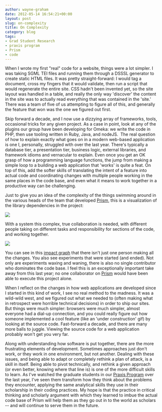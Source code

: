 ```yaml
---
author: wayne-graham
date: 2012-05-14 16:54:21+00:00
layout: post
slug: on-complexity
title: On Complexity
category: blog
tags:
- Grad Student Research
- praxis program
- Prism
- code
---
```


When I wrote my first "real" code for a website, things were a lot simpler. I was taking SGML TEI files and running them through a DSSSL generator to create static HTML files. It was pretty straight-forward: I would tag a document, cross my fingers that it would validate, then run a script that would regenerate the entire site. CSS hadn't been invented yet, so the site layout was handled in a table, and really the only way 'discover' the content in the site was to actually read everything that was contained in the 'site.' There was a team of five of us attempting to figure all of this, and generally the feature that won was the one we figured out first.

Skip forward a decade, and I now use a dizzying array of frameworks, tools, occasional tricks for any given project. As a case in point, look at any of the plugins our group have been developing for Omeka: we write the code in PHP, then use tooling written in Ruby, Java, and nodeJS.  The real question of how to explain exactly what goes on in a modern web-based application is one I, personally, struggled with over the last year. There's typically a database tier, a presentation tier, business logic, external libraries, and framework idioms and vernacular to explain. Even once you get an OK grasp of how a programming language functions, the jump from making a simple loop to a building a web application that 'works' is quite a feat. On top of this, add the softer skills of translating the intent of a feature into actual code and coordinating changes with multiple people working in the same places in the code base, and even what it means to work together in a productive way can be challenging.

Just to give you an idea of the complexity of the things swimming around in the various heads of the team that developed [Prism](http://prism.scholarslab.org), this is a visualization of the library dependencies in the project:

[![](http://static.scholarslab.org/wp-content/uploads/2012/05/gem_graph1-300x30.png)](http://static.scholarslab.org/wp-content/uploads/2012/05/gem_graph1.png)

With a system this complex, true collaboration is needed, with different people taking on different tasks and responsibility for sections of the code, and working together.




[![](http://static.scholarslab.org/wp-content/uploads/2012/05/impact-300x176.png)](http://static.scholarslab.org/wp-content/uploads/2012/05/impact.png)

You can see in this [impact graph](https://github.com/scholarslab/prism/graphs/impact) that there isn't just one person making all the changes. You also see experiments that were started (and ended). Not only are experiments waxing and waning, there is also no single contributor who dominates the code base. I feel this is an exceptionally important take away from this last year; no one collaborator on [Prism](http://prism.scholarslab.org) would have been able to execute this project alone.

When I reflect on the changes in how web applications are developed since I started in this kind of work, I see no real method to the madness. It was a wild-wild west, and we figured out what we needed to (often making what in retrospect were horrible technical decisions) in order to ship our sites. But things were much simpler: browsers were much simpler, almost everyone had a dial-up connection, and you could really figure out how someone implemented a cool feature (like an 'under construction' gif) by looking at the source code. Fast-forward a decade, and there are many more balls to juggle. Viewing the source code for a web application probably won't get you very far.

Along with understanding how software is put together, there are the more frustrating elements of development. Sometimes approaches just don't work, or they work in one environment, but not another. Dealing with these issues, and being able to adapt or completely rethink a plan of attack, is a skill in itself. Being able to pivot technically, and rethink a given approach (or even better, knowing where that line is) is one of the more difficult skills to learn. As I've watched the graduate students in our [Praxis Program](http://praxis.scholarslab.org) over the last year, I've seen them transform how they think about the problems they encounter, applying the same analytical skills they use in their scholarship in their coding practices. My hope is that the practice in critical thinking and scholarly argument with which they learned to imbue the actual code base of Prism will help them as they go out in to the world as scholars -- and will continue to serve them in the future.


